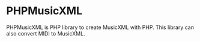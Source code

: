 # PHPMusicXML

PHPMusicXML is PHP library to create MusicXML with PHP. This library can also convert MIDI to MusicXML.
